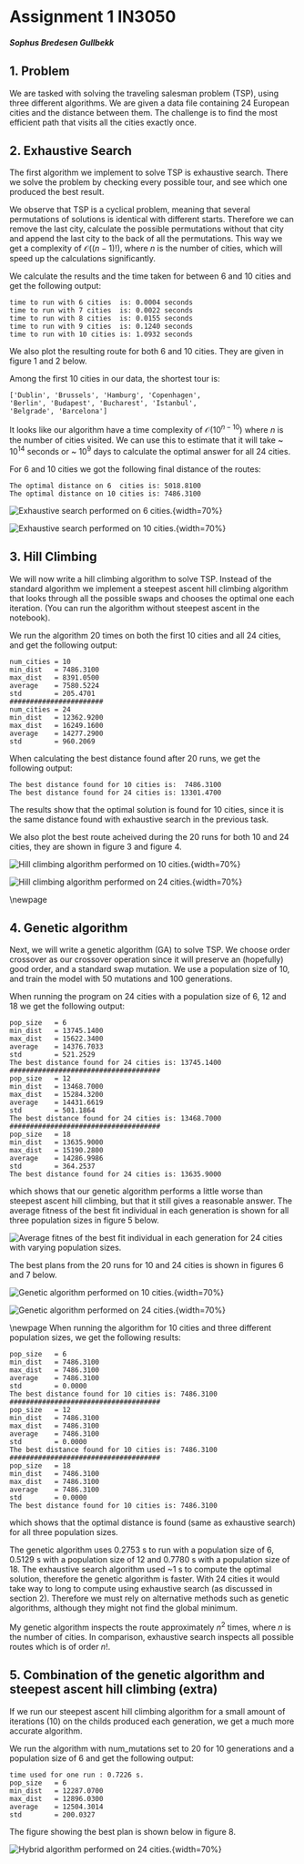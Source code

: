 ﻿# Assignment 1 IN3050
##### Sophus Bredesen Gullbekk



## 1. Problem

We are tasked with solving the traveling salesman problem (TSP), using three different algorithms. We are given a data file containing 24 European cities and the distance between them. The challenge is to find the most efficient path that visits all the cities exactly once. 
<!-- 
All the code used to generate the solutions are in the jupyter notebook.  -->

## 2. Exhaustive Search

The first algorithm we implement to solve TSP is exhaustive search. There we solve the problem by checking every possible tour, and see which one produced the best result. 

We observe that TSP is a cyclical problem, meaning that several permutations of solutions is identical with different starts. Therefore we can remove the last city, calculate the possible permutations without that city and append the last city to the back of all the permutations. This way we get a complexity of 
$\mathcal{O}((n-1)!)$, where $n$ is the number of cities, which will speed up the calculations significantly. 

We calculate the results and the time taken for between 6 and 10 cities and get the following output: 

```console
time to run with 6 cities  is: 0.0004 seconds
time to run with 7 cities  is: 0.0022 seconds
time to run with 8 cities  is: 0.0155 seconds
time to run with 9 cities  is: 0.1240 seconds
time to run with 10 cities is: 1.0932 seconds
```

We also plot the resulting route for both 6 and 10 cities. They are given in figure 1 and 2 below. 

Among the first 10 cities in our data, the shortest tour is:
```console
['Dublin', 'Brussels', 'Hamburg', 'Copenhagen', 
'Berlin', 'Budapest', 'Bucharest', 'Istanbul', 
'Belgrade', 'Barcelona']
```

It looks like our algorithm have a time complexity of $\mathcal{O}(10^{n-10})$ where $n$ is the number of cities visited. We can use this to estimate that it will take ~ $10^{14}$  seconds or ~ $10^9$ days to calculate the optimal answer for all 24 cities. 

For 6 and 10 cities we got the following final distance of the routes:

```console
The optimal distance on 6  cities is: 5018.8100
The optimal distance on 10 cities is: 7486.3100
```

![Exhaustive search performed on 6 cities.](figures/exhaustive6.png){width=70%}

![Exhaustive search performed on 10 cities.](figures/exhaustive10.png){width=70%}


## 3. Hill Climbing

We will now write a hill climbing algorithm to solve TSP. 
Instead of the standard algorithm we implement a steepest ascent hill climbing algorithm that looks through all the possible swaps and chooses the optimal one each iteration. (You can run the algorithm without steepest ascent in the notebook). 

We run the algorithm 20 times on both the first 10 cities and all 24 cities, and get the following output:

```console
num_cities = 10
min_dist   = 7486.3100
max_dist   = 8391.0500
average    = 7580.5224
std        = 205.4701
#######################
num_cities = 24
min_dist   = 12362.9200
max_dist   = 16249.1600
average    = 14277.2900
std        = 960.2069
```

When calculating the best distance found after 20 runs, we get the following output:

```console
The best distance found for 10 cities is:  7486.3100
The best distance found for 24 cities is: 13301.4700
```

The results show that the optimal solution is found for 10 cities, since it is the same distance found with exhaustive search in the previous task. 


We also plot the best route acheived during the 20 runs for both 10 and 24 cities, they are shown in figure 3 and figure 4. 


![Hill climbing algorithm performed on 10 cities.](figures/hill10.png){width=70%}

![Hill climbing algorithm performed on 24 cities.](figures/hill24.png){width=70%}

\newpage
## 4. Genetic algorithm

Next, we will write a genetic algorithm (GA) to solve TSP. We choose order crossover as our crossover operation since it will preserve an (hopefully) good order, and a standard swap mutation. We use a population size of 10, and train the model with 50 mutations and 100 generations. 

When running the program on 24 cities with a population size of 6, 12 and 18 we get the following output:

```console
pop_size   = 6
min_dist   = 13745.1400
max_dist   = 15622.3400
average    = 14376.7033
std        = 521.2529
The best distance found for 24 cities is: 13745.1400
#####################################
pop_size   = 12
min_dist   = 13468.7000
max_dist   = 15284.3200
average    = 14431.6619
std        = 501.1864
The best distance found for 24 cities is: 13468.7000
#####################################
pop_size   = 18
min_dist   = 13635.9000
max_dist   = 15190.2800
average    = 14286.9986
std        = 364.2537
The best distance found for 24 cities is: 13635.9000
```

which shows that our genetic algorithm performs a little worse than steepest ascent hill climbing, but that it still gives a reasonable answer. 
The average fitness of the best fit individual in each generation is shown for all three population sizes in figure 5 below. 

![Average fitnes of the best fit individual in each generation for 24 cities with varying population sizes.](figures/genetic_performance.png)


The best plans from the 20 runs for 10 and 24 cities is shown in figures 6 and 7 below. 

![Genetic algorithm performed on 10 cities.](figures/genetic10.png){width=70%}


![Genetic algorithm performed on 24 cities.](figures/genetic24.png){width=70%}

\newpage
When running the algorithm for 10 cities and three different population sizes, we get the following results:


```console
pop_size   = 6
min_dist   = 7486.3100
max_dist   = 7486.3100
average    = 7486.3100
std        = 0.0000
The best distance found for 10 cities is: 7486.3100
#####################################
pop_size   = 12
min_dist   = 7486.3100
max_dist   = 7486.3100
average    = 7486.3100
std        = 0.0000
The best distance found for 10 cities is: 7486.3100
#####################################
pop_size   = 18
min_dist   = 7486.3100
max_dist   = 7486.3100
average    = 7486.3100
std        = 0.0000
The best distance found for 10 cities is: 7486.3100
```

which shows that the optimal distance is found (same as exhaustive search) for all three population sizes. 

The genetic algorithm uses 0.2753 s to run with a population size of 6, 0.5129 s with a population size of 12 and 
0.7780 s with a population size of 18. The exhaustive search algorithm used ~1 s to compute the optimal solution, therefore the genetic algorithm is faster. 
With 24 cities it would take way to long to compute using exhaustive search (as discussed in section 2). Therefore we must rely on alternative methods such as genetic algorithms, although they might not find the global minimum. 

My genetic algorithm inspects the route approximately
$n^2$ times, where $n$ is the number of cities. 
In comparison, exhaustive search inspects all possible routes which is of order $n!$. 



## 5. Combination of the genetic algorithm and steepest ascent hill climbing (extra)


If we run our steepest ascent hill climbing algorithm for a small amount of iterations (10) on the childs produced each generation, we get a much more accurate algorithm. 

We run the algorithm with num_mutations set to 20 for 10 generations and a population size of 6 and get the following output:

```console
time used for one run : 0.7226 s.
pop_size   = 6
min_dist   = 12287.0700
max_dist   = 12896.0300
average    = 12504.3014
std        = 200.0327
````

The figure showing the best plan is shown below in figure 8. 


![Hybrid algorithm performed on 24 cities.](figures/hybrid24.png){width=70%}
